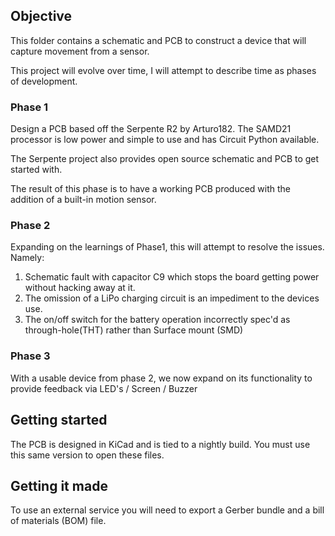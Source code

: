 ## Objective
This folder contains a schematic and PCB to construct a device
that will capture movement from a sensor.

This project will evolve over time, I will attempt to describe time
as phases of development.

### Phase 1
Design a PCB based off the Serpente R2 by Arturo182. The SAMD21 processor
is low power and simple to use and has Circuit Python available.

The Serpente project also provides open source schematic and PCB to get started
with.

The result of this phase is to have a working PCB produced with the addition of
a built-in motion sensor.

### Phase 2
Expanding on the learnings of Phase1, this will attempt to resolve
the issues. Namely:

1. Schematic fault with capacitor C9 which stops the board getting power without hacking away at it.
2. The omission of a LiPo charging circuit is an impediment to the devices use.
3. The on/off switch for the battery operation incorrectly spec'd as through-hole(THT) rather than Surface mount (SMD)

### Phase 3
With a usable device from phase 2, we now expand on its functionality
to provide feedback via LED's / Screen / Buzzer

## Getting started
The PCB is designed in KiCad and is tied to a nightly build. You must use this same version to open these files.

## Getting it made
To use an external service you will need to export a Gerber bundle and a bill of materials (BOM) file.
